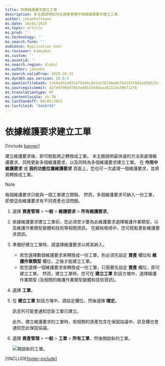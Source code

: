 ```yaml
---
title: 依據維護要求建立工單
description: 本主題說明如何在資產管理中依據維護要求建立工單。
author: johanhoffmann
ms.date: 10/01/2019
ms.topic: article
ms.prod: ''
ms.technology: ''
ms.search.form: ''
audience: Application User
ms.reviewer: kamaybac
ms.custom: ''
ms.assetid: ''
ms.search.region: Global
ms.author: johanho
ms.search.validFrom: 2019-10-31
ms.dyn365.ops.version: 10.0.5
ms.openlocfilehash: 1c69ad91e931475dd4c8e5a126190e867bd193f881ad58525c1d2ac8997c972a
ms.sourcegitcommit: 42fe9790ddf0bdad911544deaa82123a396712fb
ms.translationtype: HT
ms.contentlocale: zh-TW
ms.lasthandoff: 08/05/2021
ms.locfileid: "8446745"
---
```

# <a name="create-work-orders-from-maintenance-requests"></a>依據維護要求建立工單

[!include [banner](../../includes/banner.md)]

 


建立維護要求後，即可輕鬆將之轉換成工單。 本主題說明最快速的方法來處理維護要求、同時更新多個維護要求，以及同時為多個維護要求建立工單。 在 **作用中維護要求** 或 **我的功能位置維護要求** 頁面上，您也可一次處理一個維護要求，並將其轉換成工單。

> [!NOTE]
> 每個維護要求只能與一個工單建立關聯。 然而，多個維護要求可納入一份工單，即使這些維護要求有不同資產也沒問題。

1. 選擇 **資產管理** \> **一般** \> **維護要求** \> **所有維護要求**。
2. 依據維護要求建立工單前，您必須至少要為此維護要求選擇維護作業類型，以及維護作業類型變體和技術等相關資訊。 在網格檢視中，您可輕鬆更新維護要求資訊。
3. 準備好建立工單時，請選擇維護要求以將其納入。

    - 若您選擇數個維護要求來轉換成一份工單，則必須先設定 **資產** 欄位和 **維護作業類型** 欄位，之後才能建立工單。
    - 若您選擇一個維護要求來轉換成一份工單，只需要先設定 **資產** 欄位，即可建立工單。 然而，建立工單時，您可在 **建立工單** 對話方塊中，選擇維護作業類型 (及相關的維護作業類型變體和技術資訊)。

4. 選擇 **工單**。
5. 在 **建立工單** 對話方塊中，請設定欄位，然後選擇 **確定**。

    訊息列可能會通知您新工單已建立。

    此外，建立維護要求的工單時，若相關的資產包含在保固協議中，訊息欄也會通知您此保固協議。

6. 選擇 **資產管理** \> **一般** \> **工單** \> **所有工單**，然後開啟新的工單。

    ![開啟新的工單。](media/05-manage-maintenance-requests.png)



[!INCLUDE[footer-include](../../../includes/footer-banner.md)]
